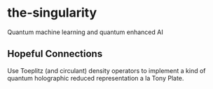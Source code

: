 # the-singularity
Quantum machine learning and quantum enhanced AI

## Hopeful Connections

Use Toeplitz (and circulant) density operators to implement a kind of quantum holographic reduced representation a la Tony Plate. 
